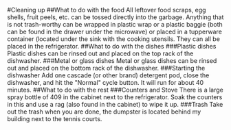 #Cleaning up
##What to do with the food
All leftover food scraps, egg shells, fruit peels, etc. can be tossed directly into the garbage. Anything that is not trash-worthy can be wrapped in plastic wrap or a plastic baggie (both can be found in the drawer under the microwave) or placed in a tupperware container (located under the sink with the cooking utensils. They can all be placed in the refrigerator.
##What to do with the dishes
###Plastic dishes
Plastic dishes can be rinsed out and placed on the top rack of the dishwasher.
###Metal or glass dishes
Metal or glass dishes can be rinsed out and placed on the bottom rack of the dishwasher.
###Starting the dishwasher
Add one cascade (or other brand) detergent pod, close the dishwasher, and hit the "Normal" cycle button. It will run for about 40 minutes.
##What to do with the rest
###Counters and Stove
There is a large spray bottle of 409 in the cabinet next to the refrigerator. Soak the counters in this and use a rag (also found in the cabinet) to wipe it up.
###Trash
Take out the trash when you are done, the dumpster is located behind my building next to the tennis courts. 
